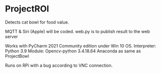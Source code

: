 # ProjectROI
Detects cat bowl for food value. 

MQTT & Siri (Apple) will be coded.
web.py is to publish result to the web server


Works with PyCharm 2021 Community edition under Win 10 OS.
Interpreter: Python 3.9 
Module: Opencv-python 3.4.18.64
Anaconda as same as ProjectBowl


Runs on RPi with a bug according to VNC connection.
